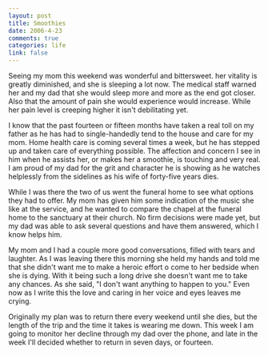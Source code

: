 ```yaml
--- 
layout: post
title: Smoothies
date: 2006-4-23
comments: true
categories: life
link: false
---
```

Seeing my mom this weekend was wonderful and bittersweet. her vitality is greatly diminished, and she is sleeping a lot now. The medical staff warned her and my dad that she would sleep more and more as the end got closer. Also that the amount of pain she would experience would increase. While her pain level is creeping higher it isn't debilitating yet.

I know that the past fourteen or fifteen months have taken a real toll on my father as he has had to single-handedly tend to the house and care for my mom. Home health care is coming several times a week, but he has stepped up and taken care of everything possible. The affection and concern I see in him when he assists her, or makes her a smoothie, is touching and very real. I am proud of my dad for the grit and character he is showing as he watches helplessly from the sidelines as his wife of forty-five years dies.

While I was there the two of us went the funeral home to see what options they had to offer. My mom has given him some indication of the music she like at the service, and he wanted to compare the chapel at the funeral home to the sanctuary at their church. No firm decisions were made yet, but my dad was able to ask several questions and have them answered, which I know helps him.

My mom and I had a couple more good conversations, filled with tears and laughter. As I was leaving there this morning she held my hands and told me that she didn't want me to make a heroic effort o come to her bedside when she is dying. With it being such a long drive she doesn't want me to take any chances. As she said, "I don't want anything to happen to you." Even now as I write this the love and caring in her voice and eyes leaves me crying.

Originally my plan was to return there every weekend until she dies, but the length of the trip and the time it takes is wearing me down. This week I am going to monitor her decline through my dad over the phone, and late in the week I'll decided whether to return in seven days, or fourteen.
